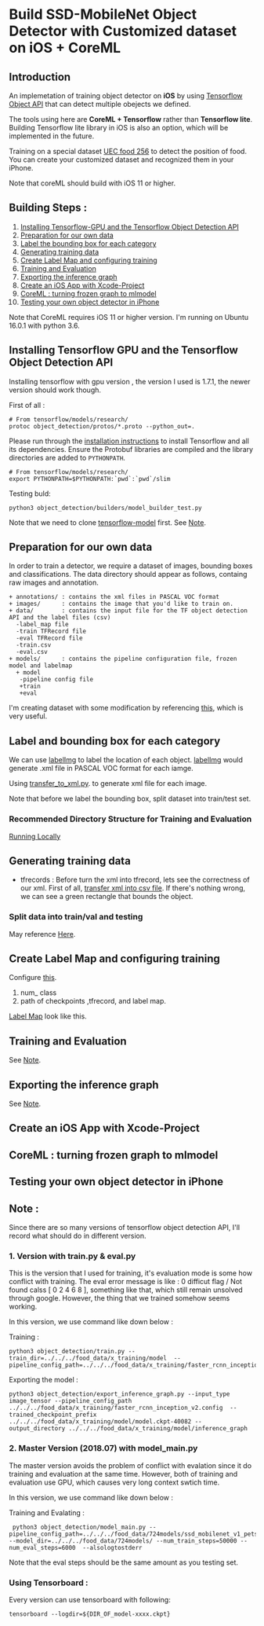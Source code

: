 # Build SSD-MobileNet Object Detector with Customized dataset on iOS + CoreML

## Introduction 

An implemetation of training object detector on **iOS** by using [Tensorflow Object API](https://github.com/tensorflow/models/tree/master/research/object_detection) that can detect multiple obejects we defined.

The tools using here are **CoreML + Tensorflow** rather than **Tensorflow lite**.
Building Tensorflow lite library in iOS is also an option, which will be implemented in the future.

Training on a special dataset [UEC food 256](http://foodcam.mobi/dataset256.html) to detect the position of food. You can create your customized dataset and recognized them in your iPhone.

Note that coreML should build with iOS 11 or higher. 
 

## Building Steps : 

1.   [Installing Tensorflow-GPU and the Tensorflow Object Detection API](#installing-tensorflow-gpu-and-the-tensorflow-object-detection-api)
2.   [Preparation for our own data](#preparation-for-our-own-data)
3.   [Label the bounding box for each category](#label-and-bounding-box-for-each-category)
4.   [Generating training data](#generating-training-data)
5.   [Create Label Map and configuring training](#create-label-map-and-configuring-training)
6.   [Training and Evaluation](#training-and-evaluation)
7.   [Exporting the inference graph](#exporting-the-inference-graph)
8.   [Create an iOS App with Xcode-Project](#ceate-an-ios-app-with-xcode-project)
9.   [CoreML : turning frozen graph to mlmodel](#coreml-:-turning-frozen-graph-to-mlmodel)
10. [Testing your own object detector in iPhone](#testing-your-own-object-detector-in-iphone)

Note that CoreML requires iOS 11 or higher version. I'm running on Ubuntu 16.0.1 with python 3.6.

## Installing Tensorflow GPU and the Tensorflow Object Detection API

Installing tensorflow with gpu version , the version I used is 1.7.1, the newer version should work though.


First of all : 
```
# From tensorflow/models/research/
protoc object_detection/protos/*.proto --python_out=.
```

Please run through the [installation instructions](https://github.com/tensorflow/models/blob/master/research/object_detection/g3doc/installation.md) to install Tensorflow and all its dependencies. Ensure the Protobuf libraries are compiled and the library directories are added to `PYTHONPATH`.

```
# From tensorflow/models/research/
export PYTHONPATH=$PYTHONPATH:`pwd`:`pwd`/slim
```

Testing buld:
```
python3 object_detection/builders/model_builder_test.py
```

Note that we need to clone [tensorflow-model](https://github.com/tensorflow/models/tree/ea6d6aabe5c121102a645d3f08cf819fa28d2a03/research
) first. See [Note](#note).

## Preparation for our own data

In order to train a detector, we require a dataset of images, bounding boxes and classifications.
The data directory should appear as follows, containg raw images and annotation.

```
+ annotations/ : contains the xml files in PASCAL VOC format
+ images/      : contains the image that you'd like to train on.
+ data/        : contains the input file for the TF object detection API and the label files (csv)
  -label_map file
  -train TFRecord file
  -eval TFRecord file
  -train.csv
  -eval.csv
+ models/      : contains the pipeline configuration file, frozen model and labelmap
  + model
   -pipeline config file
   +train
   +eval
```
I'm creating dataset with some modification by referencing [this](https://github.com/datitran/raccoon_dataset), which is very useful.


## Label and bounding box for each category

We can use [labelImg](https://github.com/tzutalin/labelImg) to label the location of each object.
[labelImg](https://github.com/tzutalin/labelImg) would generate .xml file in PASCAL VOC format for each iamge.

Using [transfer_to_xml.py](scripts/transfer_to_xml.py). to generate xml file for each image. 

Note that before we label the bounding box, split dataset into train/test set. 


### Recommended Directory Structure for Training and Evaluation
[Running Locally](https://github.com/tensorflow/models/blob/master/research/object_detection/g3doc/running_locally.md)


## Generating training data  

- tfrecords : Before turn the xml into tfrecord, lets see the correctness of our xml. First of all, [transfer xml into csv file]().
If there's nothing wrong, we can see a green rectangle that bounds the object.

### Split data into train/val and testing
May reference [Here](scripts/split_to_train_test_cvs.py).


## Create Label Map and configuring training

Configure [this](training/ssd_mobilenet_v1_pets.config). 
1. num_ class
2. path of checkpoints ,tfrecord, and label map.

[Label Map](data/object-detection.pbtxt) look like this.

## Training and Evaluation

See [Note](#note).

## Exporting the inference graph

See [Note](#note).

## Create an iOS App with Xcode-Project

## CoreML : turning frozen graph to mlmodel 

## Testing your own object detector in iPhone


## Note :
 Since there are so many versions of tensorflow object detection API, I'll record what should do in different version.

### 1. Version with train.py & eval.py

This is the version that I used for training, it's evaluation mode is some how conflict with training. 
The eval error message is like :  0 difficut flag / Not found calss [ 0  2 4 6 8 ], something like that, which still remain unsolved through google.
However, the thing that we trained somehow seems working.

In this version, we use command like down below :

Training : 

```
python3 object_detection/train.py --train_dir=../../../food_data/x_training/model  --pipeline_config_path=../../../food_data/x_training/faster_rcnn_inception_v2.config 
```

Exporting the model :

```
python3 object_detection/export_inference_graph.py --input_type image_tensor --pipeline_config_path ../../../food_data/x_training/faster_rcnn_inception_v2.config  --trained_checkpoint_prefix ../../../food_data/x_training/model/model.ckpt-40082 --output_directory ../../../food_data/x_training/model/inference_graph
```

### 2. Master Version (2018.07) with model_main.py

The master version avoids the problem of conflict with evalation since it do training and evaluation at the same time. 
However, both of training and evaluation use GPU, which causes very long context swtich time. 

In this version, we use command like down below :

Training and Evalating  :

```
 python3 object_detection/model_main.py --pipeline_config_path=../../../food_data/724models/ssd_mobilenet_v1_pets.config --model_dir=../../../food_data/724models/ --num_train_steps=50000 --num_eval_steps=6000  --alsologtostderr
```

Note that the eval steps should be the same amount as you testing set.

### Using Tensorboard : 

Every version can use tensorboard with following:

```
tensorboard --logdir=${DIR_OF_model-xxxx.ckpt}
```


